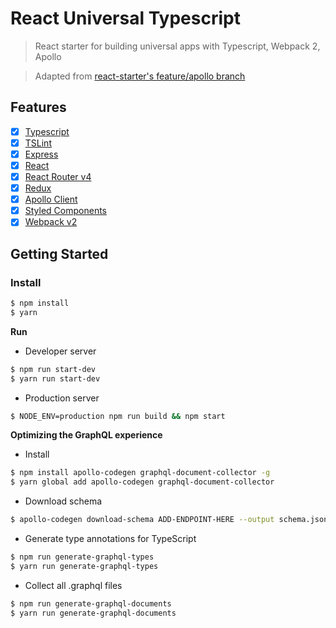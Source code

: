 # React Universal Typescript

> React starter for building universal apps with Typescript, Webpack 2, Apollo

> Adapted from [react-starter's feature/apollo branch](https://github.com/richardkall/react-starter/tree/feature/apollo) 

## Features

- [x] [Typescript](https://typescriptlang.org/)
- [x] [TSLint](https://palantir.github.io/tslint/)
- [x] [Express](http://expressjs.com/)
- [x] [React](http://facebook.github.io/react/)
- [x] [React Router v4](https://reacttraining.com/react-router/api)
- [x] [Redux](http://redux.js.org/)
- [x] [Apollo Client](http://dev.apollodata.com/)
- [x] [Styled Components](https://styled-components.com/)
- [x] [Webpack v2](https://webpack.js.org/)

## Getting Started

### Install 

```bash
$ npm install
$ yarn
```

**Run**

- Developer server

```bash
$ npm run start-dev
$ yarn run start-dev
```

- Production server

```bash
$ NODE_ENV=production npm run build && npm start
```

**Optimizing the GraphQL experience**

- Install

```bash
$ npm install apollo-codegen graphql-document-collector -g
$ yarn global add apollo-codegen graphql-document-collector
```

- Download schema

```bash
$ apollo-codegen download-schema ADD-ENDPOINT-HERE --output schema.json
```

- Generate type annotations for TypeScript

```bash
$ npm run generate-graphql-types
$ yarn run generate-graphql-types
```
- Collect all .graphql files

```bash
$ npm run generate-graphql-documents
$ yarn run generate-graphql-documents
```